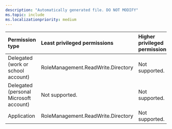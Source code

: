 ```yaml
---
description: "Automatically generated file. DO NOT MODIFY"
ms.topic: include
ms.localizationpriority: medium
---
```


|Permission type|Least privileged permissions|Higher privileged permissions|
|:---|:---|:---|
|Delegated (work or school account)|RoleManagement.ReadWrite.Directory|Not supported.|
|Delegated (personal Microsoft account)|Not supported.|Not supported.|
|Application|RoleManagement.ReadWrite.Directory|Not supported.|

